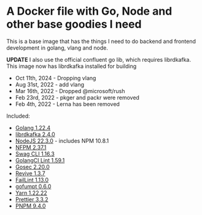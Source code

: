 # A Docker file with Go, Node and other base goodies I need

This is a base image that has the things I need to do backend and frontend development in golang, vlang and node.

**UPDATE** I also use the official confluent go lib, which requires librdkafka. This image now has librdkafka installed for building

- Oct 11th, 2024 - Dropping vlang
- Aug 31st, 2022 - add vlang
- Mar 16th, 2022 - Dropped @microsoft/rush
- Feb 23rd, 2022 - pkger and packr were removed
- Feb 4th, 2022 - Lerna has been removed

Included:

- [Golang 1.22.4](https://golang.org/dl/)
- [librdkafka 2.4.0](https://github.com/edenhill/librdkafka)
- [NodeJS 22.3.0](https://nodejs.org/en/download/current/) - includes NPM 10.8.1
- [NFPM 2.37.1](https://github.com/goreleaser/nfpm)
- [Swag CLI 1.16.3](https://github.com/swaggo/swag)
- [GolangCI Lint 1.59.1](https://github.com/golangci/golangci-lint)
- [Gosec 2.20.0](https://github.com/securego/gosec)
- [Revive 1.3.7](https://github.com/mgechev/revive)
- [FailLint 1.13.0](https://github.com/fatih/faillint)
- [gofumpt 0.6.0](https://github.com/mvdan/gofumpt)
- [Yarn 1.22.22](https://www.npmjs.com/package/yarn)
- [Prettier 3.3.2](https://www.npmjs.com/package/prettier)
- [PNPM 9.4.0](https://www.npmjs.com/package/pnpm)
